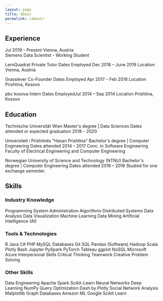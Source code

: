 ```yaml
---
layout: page
title: About
permalink: /about/
---
```

## Experience

<div class="row">
    <div class="col-md-3">
    Jul 2019 – Present
    Vienna, Austria
    </div>
    <div class="col-md-9">
	Siemens
	Data Scientist - Working Student
    </div>
</div>

LernQuadrat
Private Tutor
Dates Employed Dec 2018 – June 2019
Location Vienna, Austria

Grasslever
Co-Founder
Dates Employed Apr 2017 – Feb 2018
Location Prishtina, Kosovo

pbc kosova
Intern
Dates EmployedJul 2014 – Sep 2014
Location Prishtina, Kosovo

## Education

Technische Universität Wien
Master's degree | Data Sciences
Dates attended or expected graduation 2018 – 2020

Universiteti i Prishtinës "Hasan Prishtina"
Bachelor's degree | Computer Engineering
Dates attended 2014 – 2017
Conc. in Software Engineering
Faculty of Electrical Engineering and Computer Engineering

Norwegian University of Science and Technology (NTNU)
Bachelor's degree | Computer Engineering
Dates attended 2016 – 2016
Studied for one exchange semester.

## Skills

### Industry Knowledge

Programming
System Administration
Algorithms
Distributed Systems
Data Analysis
Data Visualization
Machine Learning
Data Mining
Artificial Intelligence (AI)

### Tools & Technologies
R
Java
C#
PHP
MySQL
Databases
Git
SQL
Pandas (Software)
Hadoop
Scala
Plotly
Bash
Jupyter
PySpark
PyTorch
Tableau
ggplot
NoSQL
Microsoft Azure
Interpersonal Skills
Critical Thinking
Teamwork
Creative Problem Solving

### Other Skills  

Data Engineering
Apache Spark
Scikit-Learn
Neural Networks
Deep Learning
NumPy
Query Optimization
Dash by Plotly
Social Network Analysis
Matplotlib
Graph Databases
Amazon ML
Google
Scikit Learn


